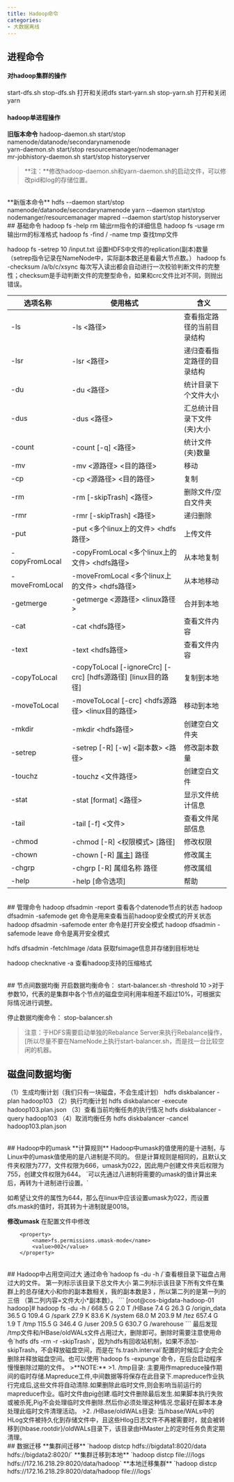 ```yaml
---
title: Hadoop命令
categories:
- 大数据离线
---
```

## 进程命令
#### 对hadoop集群的操作
start-dfs.sh  stop-dfs.sh   打开和关闭dfs
start-yarn.sh  stop-yarn.sh   打开和关闭yarn

#### hadoop单进程操作
**旧版本命令**
hadoop-daemon.sh  start/stop  namenode/datanode/secondarynamenode  
yarn-daemon.sh  start/stop  resourcemanager/nodemanager  
mr-jobhistory-daemon.sh start/stop historyserver 
>**注：**修改hadoop-daemon.sh和yarn-daemon.sh的启动文件，可以修改pid和log的存储位置。

<br>
**新版本命令**
hdfs --daemon start/stop namenode/datanode/secondarynamenode
yarn --daemon start/stop nodemanger/resourcemanager
mapred --daemon start/stop historyserver

<br>
## 基础命令
hadoop  fs  -help  rm   输出rm指令的详细信息
hadoop  fs  -usage  rm   输出rm的标准格式
hadoop fs -find / -name tmp  查找tmp文件

hadoop  fs  -setrep  10  /input.txt  设置HDFS中文件的replication(副本)数量（setrep指令记录在NameNode中，实际副本数还是看最大节点数。）
hadoop fs -checksum /a/b/c/xsync   每次写入读出都会自动进行一次校验判断文件的完整性；checksum是手动判断文件的完整型命令，如果和crc文件比对不同，则抛出错误。

| 选项名称 | 使用格式 | 含义 |
| --- | --- | --- |
| -ls | -ls <路径> | 查看指定路径的当前目录结构 |
| -lsr | -lsr <路径> | 递归查看指定路径的目录结构 |
| -du | -du <路径> | 统计目录下个文件大小 |
| -dus | -dus <路径> | 汇总统计目录下文件(夹)大小 |
| -count | -count [-q] <路径> | 统计文件(夹)数量 |
| -mv | -mv <源路径> <目的路径> | 移动 |
| -cp | -cp <源路径> <目的路径> | 复制 |
| -rm | -rm [-skipTrash] <路径> | 删除文件/空白文件夹 |
| -rmr | -rmr [-skipTrash] <路径> | 递归删除 |
| -put | -put <多个linux上的文件> <hdfs路径> | 上传文件 |
| -copyFromLocal | -copyFromLocal <多个linux上的文件> <hdfs路径> | 从本地复制 |
| -moveFromLocal | -moveFromLocal <多个linux上的文件> <hdfs路径> | 从本地移动 |
| -getmerge | -getmerge <源路径> <linux路径> | 合并到本地 |
| -cat | -cat <hdfs路径> | 查看文件内容 |
| -text | -text <hdfs路径> | 查看文件内容 |
| -copyToLocal | -copyToLocal [-ignoreCrc] [-crc] [hdfs源路径] [linux目的路径] | 复制到本地 |
| -moveToLocal | -moveToLocal [-crc] <hdfs源路径> <linux目的路径> | 移动到本地 |
| -mkdir | -mkdir <hdfs路径> | 创建空白文件夹 |
| -setrep | -setrep [-R] [-w] <副本数> <路径> | 修改副本数量 |
| -touchz | -touchz <文件路径> | 创建空白文件 |
| -stat | -stat [format] <路径> | 显示文件统计信息 |
| -tail | -tail [-f] <文件> | 查看文件尾部信息 |
| -chmod | -chmod [-R] <权限模式> [路径] | 修改权限 |
| -chown | -chown [-R] [属主](#)] 路径 | 修改属主 |
| -chgrp | -chgrp [-R] 属组名称 路径 | 修改属组 |
| -help | -help [命令选项] | 帮助 |

<br>
## 管理命令
hadoop dfsadmin -report  查看各个datenode节点的状态
hadoop dfsadmin -safemode get   命令是用来查看当前hadoop安全模式的开关状态
hadoop dfsadmin -safemode enter  命令是打开安全模式
hadoop dfsadmin -safemode leave 命令是离开安全模式

hdfs dfsadmin -fetchImage /data 获取fsimage信息并存储到目标地址

hadoop checknative -a 查看hadoop支持的压缩格式


<br>
## 节点间数据均衡
开启数据均衡命令：
start-balancer.sh -threshold 10
>对于参数10，代表的是集群中各个节点的磁盘空间利用率相差不超过10%，可根据实际情况进行调整。

停止数据均衡命令：
stop-balancer.sh
>注意：于HDFS需要启动单独的Rebalance Server来执行Rebalance操作，[所以尽量不要在NameNode上执行start-balancer.sh，而是找一台比较空闲的机器。

## 磁盘间数据均衡
（1）生成均衡计划（我们只有一块磁盘，不会生成计划）
hdfs diskbalancer -plan hadoop103
（2）执行均衡计划
hdfs diskbalancer -execute hadoop103.plan.json
（3）查看当前均衡任务的执行情况
hdfs diskbalancer -query hadoop103
（4）取消均衡任务
hdfs diskbalancer -cancel hadoop103.plan.json

<br>
## Hadoop中的umask
**计算规则**
Hadoop中umask的值使用的是十进制，与Linux中的umask值使用的是八进制是不同的。
但是计算规则是相同的，且默认文件夹权限为777，文件权限为666，umask为022，因此用户创建文件夹后权限为755，创建文件权限为644。
`可以先通过八进制将需要的umask的值计算出来后，再转为十进制进行设置。`

如希望让文件的属性为644，那么在linux中应该设置umask为022，而设置dfs.mask的值时，将其转为十进制就是0018。

**修改umask**
在配置文件中修改
```
    <property>
        <name>fs.permissions.umask-mode</name>
        <value>002</value>
    </property>
```

<br>
## Hadoop中占用空间过大
通过命令`hadoop fs -du -h /`查看根目录下磁盘占用过大的文件。
第一列标示该目录下总文件大小
第二列标示该目录下所有文件在集群上的总存储大小和你的副本数相关，我的副本数是3 ，所以第二列的是第一列的三倍 （第二列内容=文件大小*副本数）。
```
[root@cos-bigdata-hadoop-01 hadoop]# hadoop fs -du -h /
668.5 G  2.0 T    /HBase
7.4 G    26.3 G   /origin_data
36.5 G   109.4 G  /spark
27.9 K   83.6 K   /system
68.0 M   203.9 M  /tez
657.4 G  1.9 T    /tmp
115.5 G  346.4 G  /user
209.5 G  630.7 G  /warehouse
```
最后发现 /tmp文件和/HBase/oldWALs文件占用过大，删除即可。删除时需要注意使用命令`hdfs dfs -rm -r -skipTrash`，因为hdfs有回收站机制，如果不添加-skipTrash，不会释放磁盘空间，而是在`fs.trash.interval`配置的时候后才会完全删除并释放磁盘空间。也可以使用`hadoop fs -expunge`命令，在后台启动程序慢慢删除过期的文件。
>**NOTE:**
>1. /tmp目录: 主要用作mapreduce操作期间的临时存储.Mapreduce工件,中间数据等将保存在此目录下.mapreduce作业执行完成后,这些文件将自动清除.如果删除此临时文件,则会影响当前运行的mapreduce作业。临时文件由pig创建.临时文件删除最后发生.如果脚本执行失败或被杀死,Pig不会处理临时文件删除.然后你必须处理这种情况.您最好在脚本本身处理此临时文件清理活动。
>2. /HBase/oldWALs目录: 当/hbase/WALs中的HLog文件被持久化到存储文件中，且这些Hlog日志文件不再被需要时，就会被转移到{hbase.rootdir}/oldWALs目录下，该目录由HMaster上的定时任务负责定期清理。


<br>
## 数据迁移
**集群间迁移**
`hadoop distcp hdfs://bigdata1:8020/data hdfs://bigdata2:8020/`
**集群迁移到本地**
`hadoop distcp file:///logs hdfs://172.16.218.29:8020/data/hadoop`
**本地迁移集群**
`hadoop distcp hdfs://172.16.218.29:8020/data/hadoop file:///logs`
